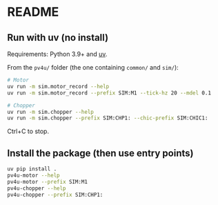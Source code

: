 # README

## Run with uv (no install)

Requirements: Python 3.9+ and [uv](https://docs.astral.sh/uv/).

From the `pv4u/` folder (the one containing `common/` and `sim/`):

```bash
# Motor
uv run -m sim.motor_record --help
uv run -m sim.motor_record --prefix SIM:M1 --tick-hz 20 --mdel 0.1

# Chopper
uv run -m sim.chopper --help
uv run -m sim.chopper --prefix SIM:CHP1: --chic-prefix SIM:CHIC1:
````

Ctrl+C to stop.

## Install the package (then use entry points)

```bash
uv pip install .
pv4u-motor --help
pv4u-motor --prefix SIM:M1
pv4u-chopper --help
pv4u-chopper --prefix SIM:CHP1:
```

